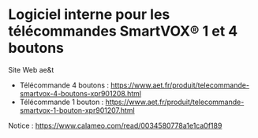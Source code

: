 # Logiciel interne pour les télécommandes SmartVOX®  1 et 4 boutons

Site Web ae&t
- Télécommande 4 boutons : <https://www.aet.fr/produit/telecommande-smartvox-4-boutons-xpr901208.html>
- Télécommande 1 bouton : <https://www.aet.fr/produit/telecommande-smartvox-1-bouton-xpr901207.html>

Notice : <https://www.calameo.com/read/0034580778a1e1ca0f189>
